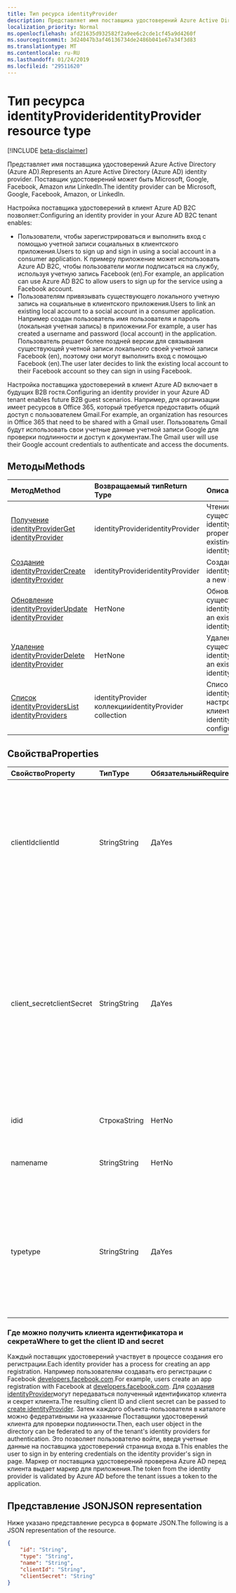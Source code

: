```yaml
---
title: Тип ресурса identityProvider
description: Представляет имя поставщика удостоверений Azure Active Directory (Azure AD). Поставщик удостоверений может быть Microsoft, Google, Facebook, Amazon или LinkedIn.
localization_priority: Normal
ms.openlocfilehash: afd21635d932582f2a9ee6c2cde1cf45a9d4260f
ms.sourcegitcommit: 3d24047b3af46136734de2486b041e67a34f3d83
ms.translationtype: MT
ms.contentlocale: ru-RU
ms.lasthandoff: 01/24/2019
ms.locfileid: "29511620"
---
```

# <a name="identityprovider-resource-type"></a><span data-ttu-id="6e464-104">Тип ресурса identityProvider</span><span class="sxs-lookup"><span data-stu-id="6e464-104">identityProvider resource type</span></span>

[!INCLUDE [beta-disclaimer](../../includes/beta-disclaimer.md)]

<span data-ttu-id="6e464-105">Представляет имя поставщика удостоверений Azure Active Directory (Azure AD).</span><span class="sxs-lookup"><span data-stu-id="6e464-105">Represents an Azure Active Directory (Azure AD) identity provider.</span></span> <span data-ttu-id="6e464-106">Поставщик удостоверений может быть Microsoft, Google, Facebook, Amazon или LinkedIn.</span><span class="sxs-lookup"><span data-stu-id="6e464-106">The identity provider can be Microsoft, Google, Facebook, Amazon, or LinkedIn.</span></span>

<span data-ttu-id="6e464-107">Настройка поставщика удостоверений в клиент Azure AD B2C позволяет:</span><span class="sxs-lookup"><span data-stu-id="6e464-107">Configuring an identity provider in your Azure AD B2C tenant enables:</span></span>

* <span data-ttu-id="6e464-108">Пользователи, чтобы зарегистрироваться и выполнить вход с помощью учетной записи социальных в клиентского приложения.</span><span class="sxs-lookup"><span data-stu-id="6e464-108">Users to sign up and sign in using a social account in a consumer application.</span></span> <span data-ttu-id="6e464-109">К примеру приложение может использовать Azure AD B2C, чтобы пользователи могли подписаться на службу, используя учетную запись Facebook (en).</span><span class="sxs-lookup"><span data-stu-id="6e464-109">For example, an application can use Azure AD B2C to allow users to sign up for the service using a Facebook account.</span></span>
* <span data-ttu-id="6e464-110">Пользователям привязывать существующего локального учетную запись на социальные в клиентского приложения.</span><span class="sxs-lookup"><span data-stu-id="6e464-110">Users to link an existing local account to a social account in a consumer application.</span></span> <span data-ttu-id="6e464-111">Например создан пользователь имя пользователя и пароль (локальная учетная запись) в приложении.</span><span class="sxs-lookup"><span data-stu-id="6e464-111">For example, a user has created a username and password (local account) in the application.</span></span> <span data-ttu-id="6e464-112">Пользователь решает более поздней версии для связывания существующей учетной записи локального своей учетной записи Facebook (en), поэтому они могут выполнить вход с помощью Facebook (en).</span><span class="sxs-lookup"><span data-stu-id="6e464-112">The user later decides to link the existing local account to their Facebook account so they can sign in using Facebook.</span></span>

<span data-ttu-id="6e464-113">Настройка поставщика удостоверений в клиент Azure AD включает в будущих B2B гостя.</span><span class="sxs-lookup"><span data-stu-id="6e464-113">Configuring an identity provider in your Azure AD tenant enables future B2B guest scenarios.</span></span> <span data-ttu-id="6e464-114">Например, для организации имеет ресурсов в Office 365, который требуется предоставить общий доступ с пользователем Gmail.</span><span class="sxs-lookup"><span data-stu-id="6e464-114">For example, an organization has resources in Office 365 that need to be shared with a Gmail user.</span></span> <span data-ttu-id="6e464-115">Пользователь Gmail будут использовать свои учетные данные учетной записи Google для проверки подлинности и доступ к документам.</span><span class="sxs-lookup"><span data-stu-id="6e464-115">The Gmail user will use their Google account credentials to authenticate and access the documents.</span></span>

## <a name="methods"></a><span data-ttu-id="6e464-116">Методы</span><span class="sxs-lookup"><span data-stu-id="6e464-116">Methods</span></span>

| <span data-ttu-id="6e464-117">Метод</span><span class="sxs-lookup"><span data-stu-id="6e464-117">Method</span></span>       | <span data-ttu-id="6e464-118">Возвращаемый тип</span><span class="sxs-lookup"><span data-stu-id="6e464-118">Return Type</span></span>  |<span data-ttu-id="6e464-119">Описание</span><span class="sxs-lookup"><span data-stu-id="6e464-119">Description</span></span>|
|:---------------|:--------|:----------|
|[<span data-ttu-id="6e464-120">Получение identityProvider</span><span class="sxs-lookup"><span data-stu-id="6e464-120">Get identityProvider</span></span>](../api/identityprovider-get.md) |<span data-ttu-id="6e464-121">identityProvider</span><span class="sxs-lookup"><span data-stu-id="6e464-121">identityProvider</span></span>|<span data-ttu-id="6e464-122">Чтение свойств существующего identityProvider.</span><span class="sxs-lookup"><span data-stu-id="6e464-122">Read properties of an existing identityProvider.</span></span>|
|[<span data-ttu-id="6e464-123">Создание identityProvider</span><span class="sxs-lookup"><span data-stu-id="6e464-123">Create identityProvider</span></span>](../api/identityprovider-post-identityproviders.md)|<span data-ttu-id="6e464-124">identityProvider</span><span class="sxs-lookup"><span data-stu-id="6e464-124">identityProvider</span></span>|<span data-ttu-id="6e464-125">Создание нового identityProvider.</span><span class="sxs-lookup"><span data-stu-id="6e464-125">Create a new identityProvider.</span></span>|
|[<span data-ttu-id="6e464-126">Обновление identityProvider</span><span class="sxs-lookup"><span data-stu-id="6e464-126">Update identityProvider</span></span>](../api/identityprovider-update.md)|<span data-ttu-id="6e464-127">Нет</span><span class="sxs-lookup"><span data-stu-id="6e464-127">None</span></span>|<span data-ttu-id="6e464-128">Обновление существующих identityProvider.</span><span class="sxs-lookup"><span data-stu-id="6e464-128">Update an existing identityProvider.</span></span>|
|[<span data-ttu-id="6e464-129">Удаление identityProvider</span><span class="sxs-lookup"><span data-stu-id="6e464-129">Delete identityProvider</span></span>](../api/identityprovider-delete.md)|<span data-ttu-id="6e464-130">Нет</span><span class="sxs-lookup"><span data-stu-id="6e464-130">None</span></span>|<span data-ttu-id="6e464-131">Удаление существующих identityProvider.</span><span class="sxs-lookup"><span data-stu-id="6e464-131">Delete an existing identityProvider.</span></span>|
|[<span data-ttu-id="6e464-132">Список identityProviders</span><span class="sxs-lookup"><span data-stu-id="6e464-132">List identityProviders</span></span>](../api/identityprovider-list.md)|<span data-ttu-id="6e464-133">identityProvider коллекции</span><span class="sxs-lookup"><span data-stu-id="6e464-133">identityProvider collection</span></span>|<span data-ttu-id="6e464-134">Список всех identityProviders, настроенных в клиент.</span><span class="sxs-lookup"><span data-stu-id="6e464-134">List all identityProviders configured in a tenant.</span></span>|

## <a name="properties"></a><span data-ttu-id="6e464-135">Свойства</span><span class="sxs-lookup"><span data-stu-id="6e464-135">Properties</span></span>

|<span data-ttu-id="6e464-136">Свойство</span><span class="sxs-lookup"><span data-stu-id="6e464-136">Property</span></span>|<span data-ttu-id="6e464-137">Тип</span><span class="sxs-lookup"><span data-stu-id="6e464-137">Type</span></span>|<span data-ttu-id="6e464-138">Обязательный</span><span class="sxs-lookup"><span data-stu-id="6e464-138">Required</span></span>|<span data-ttu-id="6e464-139">Nullable</span><span class="sxs-lookup"><span data-stu-id="6e464-139">Nullable</span></span>|<span data-ttu-id="6e464-140">Описание</span><span class="sxs-lookup"><span data-stu-id="6e464-140">Description</span></span>|
|:---------------|:--------|:--------|:--------|:----------|
|<span data-ttu-id="6e464-141">clientId</span><span class="sxs-lookup"><span data-stu-id="6e464-141">clientId</span></span>|<span data-ttu-id="6e464-142">String</span><span class="sxs-lookup"><span data-stu-id="6e464-142">String</span></span>|<span data-ttu-id="6e464-143">Да</span><span class="sxs-lookup"><span data-stu-id="6e464-143">Yes</span></span>|<span data-ttu-id="6e464-144">Нет</span><span class="sxs-lookup"><span data-stu-id="6e464-144">No</span></span>|<span data-ttu-id="6e464-145">Идентификатор клиента для приложения.</span><span class="sxs-lookup"><span data-stu-id="6e464-145">The client ID for the application.</span></span> <span data-ttu-id="6e464-146">Это идентификатор клиента, полученные при регистрации приложения с поставщиком удостоверений.</span><span class="sxs-lookup"><span data-stu-id="6e464-146">This is the client ID obtained when registering the application with the identity provider.</span></span>|
|<span data-ttu-id="6e464-147">client_secret</span><span class="sxs-lookup"><span data-stu-id="6e464-147">clientSecret</span></span>|<span data-ttu-id="6e464-148">String</span><span class="sxs-lookup"><span data-stu-id="6e464-148">String</span></span>|<span data-ttu-id="6e464-149">Да</span><span class="sxs-lookup"><span data-stu-id="6e464-149">Yes</span></span>|<span data-ttu-id="6e464-150">Нет</span><span class="sxs-lookup"><span data-stu-id="6e464-150">No</span></span>|<span data-ttu-id="6e464-151">Секрет клиента для приложения.</span><span class="sxs-lookup"><span data-stu-id="6e464-151">The client secret for the application.</span></span> <span data-ttu-id="6e464-152">Это секрет клиента, полученные при регистрации приложения с поставщиком удостоверений.</span><span class="sxs-lookup"><span data-stu-id="6e464-152">This is the client secret obtained when registering the application with the identity provider.</span></span> <span data-ttu-id="6e464-153">Это только для записи.</span><span class="sxs-lookup"><span data-stu-id="6e464-153">This is write-only.</span></span> <span data-ttu-id="6e464-154">Возвращает операции чтения "\*\*\*\*«.</span><span class="sxs-lookup"><span data-stu-id="6e464-154">A read operation will return "\*\*\*\*".</span></span>|
|<span data-ttu-id="6e464-155">id</span><span class="sxs-lookup"><span data-stu-id="6e464-155">id</span></span>|<span data-ttu-id="6e464-156">Строка</span><span class="sxs-lookup"><span data-stu-id="6e464-156">String</span></span>|<span data-ttu-id="6e464-157">Нет</span><span class="sxs-lookup"><span data-stu-id="6e464-157">No</span></span>|<span data-ttu-id="6e464-158">НЕТ</span><span class="sxs-lookup"><span data-stu-id="6e464-158">No</span></span>|<span data-ttu-id="6e464-159">Идентификатор поставщика удостоверений.</span><span class="sxs-lookup"><span data-stu-id="6e464-159">The ID of the identity provider.</span></span>|
|<span data-ttu-id="6e464-160">name</span><span class="sxs-lookup"><span data-stu-id="6e464-160">name</span></span>|<span data-ttu-id="6e464-161">String</span><span class="sxs-lookup"><span data-stu-id="6e464-161">String</span></span>|<span data-ttu-id="6e464-162">Нет</span><span class="sxs-lookup"><span data-stu-id="6e464-162">No</span></span>|<span data-ttu-id="6e464-163">НЕТ</span><span class="sxs-lookup"><span data-stu-id="6e464-163">No</span></span>|<span data-ttu-id="6e464-164">Отображаемое имя поставщика удостоверений.</span><span class="sxs-lookup"><span data-stu-id="6e464-164">The display name of the identity provider.</span></span>|
|<span data-ttu-id="6e464-165">type</span><span class="sxs-lookup"><span data-stu-id="6e464-165">type</span></span>|<span data-ttu-id="6e464-166">String</span><span class="sxs-lookup"><span data-stu-id="6e464-166">String</span></span>|<span data-ttu-id="6e464-167">Да</span><span class="sxs-lookup"><span data-stu-id="6e464-167">Yes</span></span>|<span data-ttu-id="6e464-168">Нет</span><span class="sxs-lookup"><span data-stu-id="6e464-168">No</span></span>|<span data-ttu-id="6e464-169">Тип поставщика удостоверений.</span><span class="sxs-lookup"><span data-stu-id="6e464-169">The identity provider type.</span></span> <span data-ttu-id="6e464-170">Оно должно быть одно из следующих значений:</span><span class="sxs-lookup"><span data-stu-id="6e464-170">It must be one of the following values:</span></span> <ul><li/><span data-ttu-id="6e464-171">Microsoft</span><span class="sxs-lookup"><span data-stu-id="6e464-171">Microsoft</span></span><li/><span data-ttu-id="6e464-172">Google</span><span class="sxs-lookup"><span data-stu-id="6e464-172">Google</span></span><li/><span data-ttu-id="6e464-173">Amazon</span><span class="sxs-lookup"><span data-stu-id="6e464-173">Amazon</span></span><li/><span data-ttu-id="6e464-174">LinkedIn</span><span class="sxs-lookup"><span data-stu-id="6e464-174">LinkedIn</span></span><li/><span data-ttu-id="6e464-175">Facebook</span><span class="sxs-lookup"><span data-stu-id="6e464-175">Facebook</span></span></ul>|

### <a name="where-to-get-the-client-id-and-secret"></a><span data-ttu-id="6e464-176">Где можно получить клиента идентификатора и секрета</span><span class="sxs-lookup"><span data-stu-id="6e464-176">Where to get the client ID and secret</span></span>

<span data-ttu-id="6e464-177">Каждый поставщик удостоверений участвует в процессе создания его регистрации.</span><span class="sxs-lookup"><span data-stu-id="6e464-177">Each identity provider has a process for creating an app registration.</span></span> <span data-ttu-id="6e464-178">Например пользователям создавать его регистрации с Facebook [developers.facebook.com](https://developers.facebook.com/).</span><span class="sxs-lookup"><span data-stu-id="6e464-178">For example, users create an app registration with Facebook at [developers.facebook.com](https://developers.facebook.com/).</span></span> <span data-ttu-id="6e464-179">Для [создания identityProvider](../api/identityprovider-post-identityproviders.md)могут передаваться полученный идентификатор клиента и секрет клиента.</span><span class="sxs-lookup"><span data-stu-id="6e464-179">The resulting client ID and client secret can be passed to [create identityProvider](../api/identityprovider-post-identityproviders.md).</span></span> <span data-ttu-id="6e464-180">Затем каждого объекта-пользователя в каталоге можно федеративными на указанные Поставщики удостоверений клиента для проверки подлинности.</span><span class="sxs-lookup"><span data-stu-id="6e464-180">Then, each user object in the directory can be federated to any of the tenant's identity providers for authentication.</span></span> <span data-ttu-id="6e464-181">Это позволяет пользователю войти, введя учетные данные на поставщика удостоверений страница входа в.</span><span class="sxs-lookup"><span data-stu-id="6e464-181">This enables the user to sign in by entering credentials on the identity provider's sign in page.</span></span> <span data-ttu-id="6e464-182">Маркер от поставщика удостоверений проверена Azure AD перед клиента выдает маркер для приложения.</span><span class="sxs-lookup"><span data-stu-id="6e464-182">The token from the identity provider is validated by Azure AD before the tenant issues a token to the application.</span></span>

## <a name="json-representation"></a><span data-ttu-id="6e464-183">Представление JSON</span><span class="sxs-lookup"><span data-stu-id="6e464-183">JSON representation</span></span>

<span data-ttu-id="6e464-184">Ниже указано представление ресурса в формате JSON.</span><span class="sxs-lookup"><span data-stu-id="6e464-184">The following is a JSON representation of the resource.</span></span>

<!-- {
  "blockType": "resource",
  "@odata.type": "microsoft.graph.IdentityProvider"
} -->

```json
{
    "id": "String",
    "type": "String",
    "name": "String",
    "clientId": "String",
    "clientSecret": "String"
}
```
<!--
{
  "type": "#page.annotation",
  "suppressions": [
    "Error: /api-reference/beta/resources/identityprovider.md:\r\n      Exception processing links.\r\n    System.ArgumentException: Link Definition was null. Link text: !INCLUDE [beta-disclaimer](../../includes/beta-disclaimer.md)\r\n      at ApiDoctor.Validation.DocFile.get_LinkDestinations()\r\n      at ApiDoctor.Validation.DocSet.ValidateLinks(Boolean includeWarnings, String[] relativePathForFiles, IssueLogger issues, Boolean requireFilenameCaseMatch, Boolean printOrphanedFiles)"
  ]
}
-->
